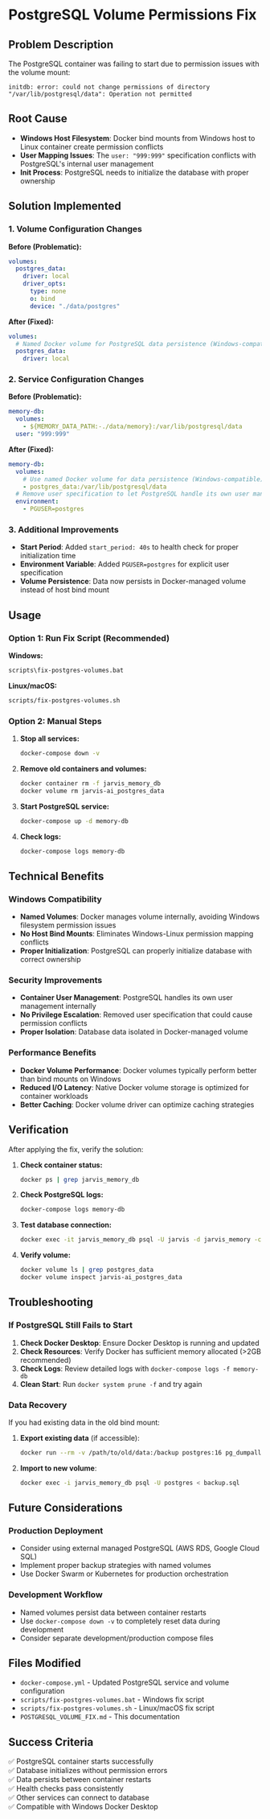 # PostgreSQL Volume Permissions Fix

## Problem Description

The PostgreSQL container was failing to start due to permission issues with the volume mount:

```
initdb: error: could not change permissions of directory "/var/lib/postgresql/data": Operation not permitted
```

## Root Cause

- **Windows Host Filesystem**: Docker bind mounts from Windows host to Linux container create permission conflicts
- **User Mapping Issues**: The `user: "999:999"` specification conflicts with PostgreSQL's internal user management
- **Init Process**: PostgreSQL needs to initialize the database with proper ownership

## Solution Implemented

### 1. Volume Configuration Changes

**Before (Problematic):**
```yaml
volumes:
  postgres_data:
    driver: local
    driver_opts:
      type: none
      o: bind
      device: "./data/postgres"
```

**After (Fixed):**
```yaml
volumes:
  # Named Docker volume for PostgreSQL data persistence (Windows-compatible)
  postgres_data:
    driver: local
```

### 2. Service Configuration Changes

**Before (Problematic):**
```yaml
memory-db:
  volumes:
    - ${MEMORY_DATA_PATH:-./data/memory}:/var/lib/postgresql/data
  user: "999:999"
```

**After (Fixed):**
```yaml
memory-db:
  volumes:
    # Use named Docker volume for data persistence (Windows-compatible)
    - postgres_data:/var/lib/postgresql/data
  # Remove user specification to let PostgreSQL handle its own user management
  environment:
    - PGUSER=postgres
```

### 3. Additional Improvements

- **Start Period**: Added `start_period: 40s` to health check for proper initialization time
- **Environment Variable**: Added `PGUSER=postgres` for explicit user specification
- **Volume Persistence**: Data now persists in Docker-managed volume instead of host bind mount

## Usage

### Option 1: Run Fix Script (Recommended)

**Windows:**
```cmd
scripts\fix-postgres-volumes.bat
```

**Linux/macOS:**
```bash
scripts/fix-postgres-volumes.sh
```

### Option 2: Manual Steps

1. **Stop all services:**
   ```bash
   docker-compose down -v
   ```

2. **Remove old containers and volumes:**
   ```bash
   docker container rm -f jarvis_memory_db
   docker volume rm jarvis-ai_postgres_data
   ```

3. **Start PostgreSQL service:**
   ```bash
   docker-compose up -d memory-db
   ```

4. **Check logs:**
   ```bash
   docker-compose logs memory-db
   ```

## Technical Benefits

### Windows Compatibility
- **Named Volumes**: Docker manages volume internally, avoiding Windows filesystem permission issues
- **No Host Bind Mounts**: Eliminates Windows-Linux permission mapping conflicts
- **Proper Initialization**: PostgreSQL can properly initialize database with correct ownership

### Security Improvements
- **Container User Management**: PostgreSQL handles its own user management internally
- **No Privilege Escalation**: Removed user specification that could cause permission conflicts
- **Proper Isolation**: Database data isolated in Docker-managed volume

### Performance Benefits
- **Docker Volume Performance**: Docker volumes typically perform better than bind mounts on Windows
- **Reduced I/O Latency**: Native Docker volume storage is optimized for container workloads
- **Better Caching**: Docker volume driver can optimize caching strategies

## Verification

After applying the fix, verify the solution:

1. **Check container status:**
   ```bash
   docker ps | grep jarvis_memory_db
   ```

2. **Check PostgreSQL logs:**
   ```bash
   docker-compose logs memory-db
   ```

3. **Test database connection:**
   ```bash
   docker exec -it jarvis_memory_db psql -U jarvis -d jarvis_memory -c "SELECT version();"
   ```

4. **Verify volume:**
   ```bash
   docker volume ls | grep postgres_data
   docker volume inspect jarvis-ai_postgres_data
   ```

## Troubleshooting

### If PostgreSQL Still Fails to Start

1. **Check Docker Desktop**: Ensure Docker Desktop is running and updated
2. **Check Resources**: Verify Docker has sufficient memory allocated (>2GB recommended)
3. **Check Logs**: Review detailed logs with `docker-compose logs -f memory-db`
4. **Clean Start**: Run `docker system prune -f` and try again

### Data Recovery

If you had existing data in the old bind mount:

1. **Export existing data** (if accessible):
   ```bash
   docker run --rm -v /path/to/old/data:/backup postgres:16 pg_dumpall -U postgres > backup.sql
   ```

2. **Import to new volume**:
   ```bash
   docker exec -i jarvis_memory_db psql -U postgres < backup.sql
   ```

## Future Considerations

### Production Deployment
- Consider using external managed PostgreSQL (AWS RDS, Google Cloud SQL)
- Implement proper backup strategies with named volumes
- Use Docker Swarm or Kubernetes for production orchestration

### Development Workflow
- Named volumes persist data between container restarts
- Use `docker-compose down -v` to completely reset data during development
- Consider separate development/production compose files

## Files Modified

- `docker-compose.yml` - Updated PostgreSQL service and volume configuration
- `scripts/fix-postgres-volumes.bat` - Windows fix script
- `scripts/fix-postgres-volumes.sh` - Linux/macOS fix script
- `POSTGRESQL_VOLUME_FIX.md` - This documentation

## Success Criteria

✅ PostgreSQL container starts successfully  
✅ Database initializes without permission errors  
✅ Data persists between container restarts  
✅ Health checks pass consistently  
✅ Other services can connect to database  
✅ Compatible with Windows Docker Desktop  